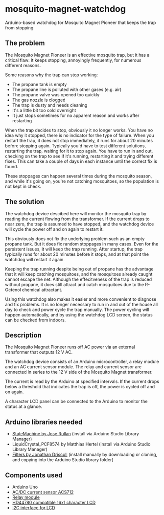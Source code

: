 # mosquito-magnet-watchdog
Arduino-based watchdog for Mosquito Magnet Pioneer that keeps the trap from stopping

## The problem
The Mosquito Magnet Pioneer is an effective mosquito trap, but it has a critical flaw:
It keeps stopping, annoyingly frequently, for numerous different reasons.

Some reasons why the trap can stop working:
* The propane tank is empty
* The propane line is polluted with other gases (e.g. air)
* The propane valve was opened too quickly
* The gas nozzle is clogged
* The trap is dusty and needs cleaning
* It's a little bit too cold overnight
* It just stops sometimes for no apparent reason and works after restarting

When the trap decides to stop, obviously it no longer works. You have no idea why it stopped, there is no indicator for the type of failure.
When you restart the trap, it does not stop immediately, it runs for about 20 minutes before stopping again.
Typically you'd have to test different solutions, restarting the trap, waiting for it to stop again.
You have to run in and out, checking on the trap to see if it's running, restarting it and trying different fixes.
This can take a couple of days in each instance until the correct fix is found.

These stoppages can happen several times during the mosquito season, and while it's going on, you're not catching
mosquitoes, so the population is not kept in check.

## The solution
The watchdog device descibed here will monitor the mosquito trap by reading the current flowing from the transformer. If the current drops to near zero, the trap is assumed to have stopped, and
the watchdog device will cycle the power off and on again to restart it.

This obviously does not fix the underlying problem such as an empty propane tank. But it does fix random stoppages
in many cases. Even for the persistent issues, it will keep the trap running.
After startup, the trap typically runs for
about 20 minutes before it stops, and at that point the watchdog will restart it again.

Keeping the trap running despite being out of propane has the advantage that it will keep catching mosquitoes,
and the mosquitoes already caught cannot escape the net. Although the effecitveness of the trap is reduced without
propane, it does still attract and catch mosquitoes due to the R-Octenol chemical attractant.

Using this watchdog also makes it easier and more convenient to diagnose and fix problems. It is no longer necessary
to run in and out of the house all day to check and power cycle the trap manually.
The power cycling will happen automatically, and
by using the watchdog LCD screen, the status can be checked from indoors.

## Description

The Mosquito Magnet Pioneer runs off AC power via an external transformer that outputs 12 V AC.

The watchdog device consists of an Arduino microcontroller, a relay module and an AC current sensor module.
The relay and current sensor are connected in series to the 12 V side of the Mosquito Magnet transformer.

The current is read by the Arduino at specified intervals. If the current drops below a threshold that indicates
the trap is off, the power is cycled off and on again.

A character LCD panel can be connected to the Arduino to monitor the status at a glance.

## Arduino libraries needed
* [StateMachine by Jose Rullan](http://github.com/jrullan/StateMachine) (install via Arduino Studio Library Manager)
* LiquidCrystal_PCF8574 by Matthias Hertel (install via Arduino Studio Library Manager)
* [Filters by Jonathan Driscoll](https://github.com/JonHub/Filters) (install manually by downloading or cloning, and copying into the Arduino Studio library folder)

## Components used
* Arduino Uno
* [AC/DC current sensor ACS712](https://www.electrokit.com/produkt/stromsensor-acs712-5a/)
* [Relay module](https://www.electrokit.com/produkt/relakort-5v-opto-isolerat/)
* [HD44780 compatible 16x1 character LCD](https://www.electrokit.com/produkt/lcd-1x16-tecken-jhd161a-tn/)
* [I2C interface for LCD](https://www.electrokit.com/produkt/i2c-interface-for-lcd/)